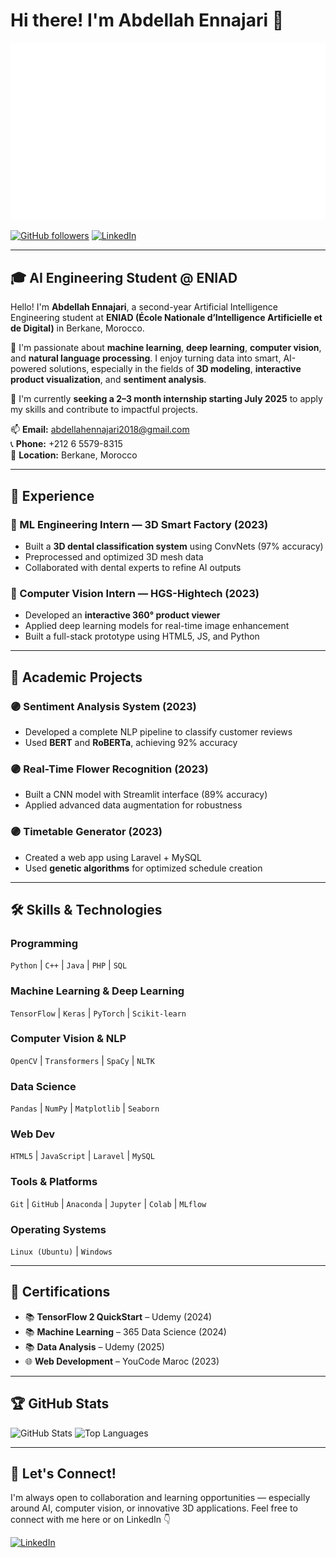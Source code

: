 # Hi there! I'm Abdellah Ennajari 👋

![Profile Image](https://github.com/ennajari/ennajari/blob/main/Engineer.gif)

[![GitHub followers](https://img.shields.io/github/followers/ennajari?style=social)](https://github.com/ennajari)
[![LinkedIn](https://img.shields.io/badge/LinkedIn-0077B5?style=for-the-badge&logo=linkedin&logoColor=white)](https://www.linkedin.com/in/ennajari-abdellah)

---

## 🎓 AI Engineering Student @ ENIAD

Hello! I'm **Abdellah Ennajari**, a second-year Artificial Intelligence Engineering student at **ENIAD (École Nationale d’Intelligence Artificielle et de Digital)** in Berkane, Morocco.

🚀 I'm passionate about **machine learning**, **deep learning**, **computer vision**, and **natural language processing**. I enjoy turning data into smart, AI-powered solutions, especially in the fields of **3D modeling**, **interactive product visualization**, and **sentiment analysis**.

💼 I'm currently **seeking a 2–3 month internship starting July 2025** to apply my skills and contribute to impactful projects.

📫 **Email:** abdellahennajari2018@gmail.com  
📞 **Phone:** +212 6 5579-8315  
📍 **Location:** Berkane, Morocco

---

## 💼 Experience

### 🔹 ML Engineering Intern — 3D Smart Factory (2023)
- Built a **3D dental classification system** using ConvNets (97% accuracy)
- Preprocessed and optimized 3D mesh data
- Collaborated with dental experts to refine AI outputs

### 🔹 Computer Vision Intern — HGS-Hightech (2023)
- Developed an **interactive 360° product viewer**
- Applied deep learning models for real-time image enhancement
- Built a full-stack prototype using HTML5, JS, and Python

---

## 🧠 Academic Projects

### 🟣 Sentiment Analysis System (2023)
- Developed a complete NLP pipeline to classify customer reviews
- Used **BERT** and **RoBERTa**, achieving 92% accuracy

### 🟣 Real-Time Flower Recognition (2023)
- Built a CNN model with Streamlit interface (89% accuracy)
- Applied advanced data augmentation for robustness

### 🟣 Timetable Generator (2023)
- Created a web app using Laravel + MySQL
- Used **genetic algorithms** for optimized schedule creation

---

## 🛠️ Skills & Technologies

### Programming
`Python` | `C++` | `Java` | `PHP` | `SQL`

### Machine Learning & Deep Learning
`TensorFlow` | `Keras` | `PyTorch` | `Scikit-learn`

### Computer Vision & NLP
`OpenCV` | `Transformers` | `SpaCy` | `NLTK`

### Data Science
`Pandas` | `NumPy` | `Matplotlib` | `Seaborn`

### Web Dev
`HTML5` | `JavaScript` | `Laravel` | `MySQL`

### Tools & Platforms
`Git` | `GitHub` | `Anaconda` | `Jupyter` | `Colab` | `MLflow`

### Operating Systems
`Linux (Ubuntu)` | `Windows`

---

## 🏅 Certifications

- 📚 **TensorFlow 2 QuickStart** – Udemy (2024)  
- 📚 **Machine Learning** – 365 Data Science (2024)  
- 📚 **Data Analysis** – Udemy (2025)  
- 🌐 **Web Development** – YouCode Maroc (2023)

---

## 🏆 GitHub Stats

![GitHub Stats](https://github-readme-stats.vercel.app/api?username=ennajari&show_icons=true&theme=radical)
![Top Languages](https://github-readme-stats.vercel.app/api/top-langs/?username=ennajari&layout=compact&theme=radical)

---

## 💬 Let's Connect!

I'm always open to collaboration and learning opportunities — especially around AI, computer vision, or innovative 3D applications. Feel free to connect with me here or on LinkedIn 👇

[![LinkedIn](https://img.shields.io/badge/LinkedIn-0077B5?style=for-the-badge&logo=linkedin&logoColor=white)](https://www.linkedin.com/in/ennajari-abdellah)
